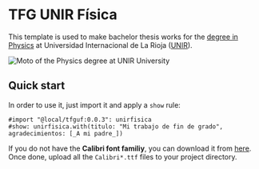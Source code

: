 
# TFG UNIR Física
This template is used to make bachelor thesis works for the [degree in Physics](http://bit.ly/unirfisica) at Universidad Internacional de La Rioja ([UNIR](http://unir.net)). 

![Moto of the Physics degree at UNIR University](https://p.ipic.vip/vbt7pt.jpg)

## Quick start
In order to use it, just import it and apply a `show` rule: 

```typst
#import "@local/tfguf:0.0.3": unirfisica
#show: unirfisica.with(titulo: "Mi trabajo de fin de grado", agradecimientos: [_A mi padre_])
```
If you do not have the **Calibri font familiy**, you can download it from [here](https://www.rmtweb.co.uk/calibri-and-cambria-fonts-for-mac). Once done, upload all the `Calibri*.ttf` files to your project directory.
